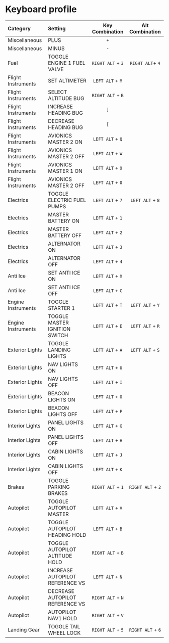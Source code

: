 # Keyboard profile

| Category           | Setting                         | Key Combination         | Alt Combination   |
| :---               | :---                            |       :---:             |       :---:       |
| Miscellaneous      | PLUS                            | `+`                     |                   |
| Miscellaneous      | MINUS                           | `-`                     |                   |
| Fuel               | TOGGLE ENGINE 1 FUEL VALVE      | `RIGHT ALT` + `3`       | `RIGHT ALT`+ `4`  |
| Flight Instruments | SET ALTIMETER                   | `LEFT ALT` + `M`        |                   |
| Flight Instruments | SELECT ALTITUDE BUG             | `RIGHT ALT` + `B`       |                   |
| Flight Instruments | INCREASE HEADING BUG            | `]`                     |                   |
| Flight Instruments | DECREASE HEADING BUG            | `[`                     |                   |
| Flight Instruments | AVIONICS MASTER 2 ON            | `LEFT ALT` + `Q`        |                   |
| Flight Instruments | AVIONICS MASTER 2 OFF           | `LEFT ALT` + `W`        |                   |
| Flight Instruments | AVIONICS MASTER 1 ON            | `LEFT ALT` + `9`        |                   |
| Flight Instruments | AVIONICS MASTER 2 OFF           | `LEFT ALT` + `0`        |                   |
| Electrics          | TOGGLE ELECTRIC FUEL PUMPS      | `LEFT ALT` + `7`        | `LEFT ALT` + `8`  |
| Electrics          | MASTER BATTERY ON               | `LEFT ALT` + `1`        |                   |
| Electrics          | MASTER BATTERY OFF              | `LEFT ALT` + `2`        |                   |
| Electrics          | ALTERNATOR ON                   | `LEFT ALT` + `3`        |                   |
| Electrics          | ALTERNATOR OFF                  | `LEFT ALT` + `4`        |                   |
| Anti Ice           | SET ANTI ICE ON                 | `LEFT ALT` + `X`        |                   |
| Anti Ice           | SET ANTI ICE OFF                | `LEFT ALT` + `C`        |                   |
| Engine Instruments | TOGGLE STARTER 1                | `LEFT ALT` + `T`        | `LEFT ALT` + `Y`  |
| Engine Instruments | TOGGLE MASTER IGNITION SWITCH   | `LEFT ALT` + `E`        | `LEFT ALT` + `R`  |
| Exterior Lights    | TOGGLE LANDING LIGHTS           | `LEFT ALT` + `A`        | `LEFT ALT` + `S`  |
| Exterior Lights    | NAV LIGHTS ON                   | `LEFT ALT` + `U`        |                   |
| Exterior Lights    | NAV LIGHTS OFF                  | `LEFT ALT` + `I`        |                   |
| Exterior Lights    | BEACON LIGHTS ON                | `LEFT ALT` + `O`        |                   |
| Exterior Lights    | BEACON LIGHTS OFF               | `LEFT ALT` + `P`        |                   |
| Interior Lights    | PANEL LIGHTS ON                 | `LEFT ALT` + `G`        |                   |
| Interior Lights    | PANEL LIGHTS OFF                | `LEFT ALT` + `H`        |                   |
| Interior Lights    | CABIN LIGHTS ON                 | `LEFT ALT` + `J`        |                   |
| Interior Lights    | CABIN LIGHTS OFF                | `LEFT ALT` + `K`        |                   |
| Brakes             | TOGGLE PARKING BRAKES           | `RIGHT ALT` + `1`       | `RIGHT ALT` + `2` |
| Autopilot          | TOGGLE AUTOPILOT MASTER         | `LEFT ALT` + `V`        |                   |
| Autopilot          | TOGGLE AUTOPILOT HEADING HOLD   | `LEFT ALT` + `B`        |                   |
| Autopilot          | TOGGLE AUTOPILOT ALTITUDE HOLD  | `RIGHT ALT` + `B`       |                   |
| Autopilot          | INCREASE AUTOPILOT REFERENCE VS | `LEFT ALT` + `N`        |                   |
| Autopilot          | DECREASE AUTOPILOT REFERENCE VS | `RIGHT ALT` + `N`       |                   |
| Autopilot          | AUTOPILOT NAV1 HOLD             | `RIGHT ALT` + `V`       |                   |
| Landing Gear       | TOGGLE TAIL WHEEL LOCK          | `RIGHT ALT` + `5`       | `RIGHT ALT` + `6` |

